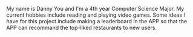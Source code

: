 My name is Danny You and I'm a 4th year Computer Science Major. My current hobbies include reading and playing video games. Some ideas I have for this project include making a leaderboard in the APP so that the APP can recommand the top-liked restaurants to new users.

